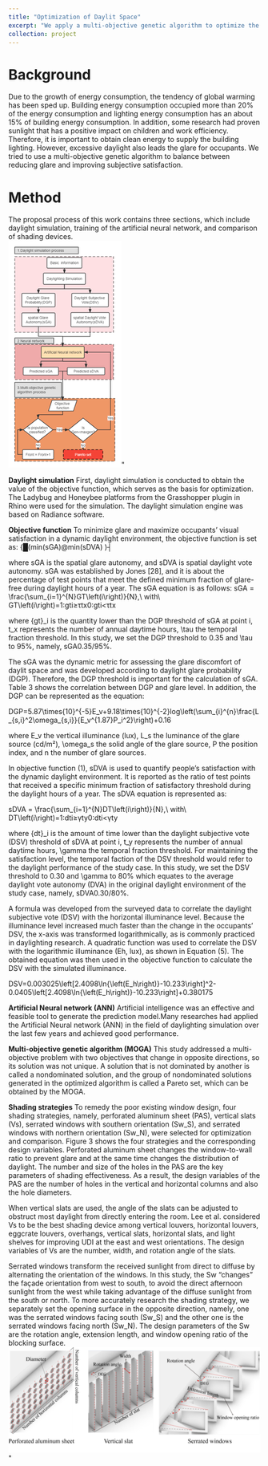 ```yaml
---
title: "Optimization of Daylit Space"
excerpt: "We apply a multi-objective genetic algorithm to optimize the daylight environment, develop a new formula to quantity the occupants' perception, and design a framework to compare the different shading strategies.<br/><img src='/images/Project/Project1/cover_photo.jpg'>"
collection: project
---
```


Background
======
Due to the growth of energy consumption, the tendency of global warming has been sped up. Building energy consumption occupied more than 20% of the energy consumption and lighting energy consumption has an about 15% of building energy consumption. In addition, some research had proven sunlight that has a positive impact on children and work efficiency. Therefore, it is important to obtain clean energy to supply the building lighting. However, excessive daylight also leads the glare for occupants. We tried to use a multi-objective genetic algorithm to balance between reducing glare and improving subjective satisfaction.

Method
======
The proposal process of this work contains three sections, which include daylight simulation, training of the artificial neural network, and comparison of shading devices.
<br/><img src='/images/Project/Project1/ProposalPocess.png'>"

**Daylight simulation**
First, daylight simulation is conducted to obtain the value of the objective function, which serves as the basis for optimization. The Ladybug and Honeybee platforms from the Grasshopper plugin in Rhino were used for the simulation. The daylight simulation engine was based on Radiance software.

**Objective function**
To minimize glare and maximize occupants’ visual satisfaction in a dynamic daylight environment, the objective function is set as:
{█(min⁡(sGA)@min⁡(sDVA) )┤  

where sGA is the spatial glare autonomy, and sDVA is spatial daylight vote autonomy. sGA was established by Jones [28], and it is about the percentage of test points that meet the defined minimum fraction of glare-free during daylight hours of a year. The sGA equation is as follows:
sGA = \frac{\sum_{i=1}^{N}GT\left(i\right)}{N},\ with\ GT\left(i\right)=1∶gti≥τtx0∶gti<τtx     

where {gt}_i is the quantity lower than the DGP threshold of sGA at point i, t_x represents the number of annual daytime hours, \tau the temporal fraction threshold. In this study, we set the DGP threshold to 0.35 and \tau to 95%, namely, sGA0.35/95%.

The sGA was the dynamic metric for assessing the glare discomfort of daylit space and was developed according to daylight glare probability (DGP). Therefore, the DGP threshold is important for the calculation of sGA. Table 3 shows the correlation between DGP and glare level. In addition, the DGP can be represented as the equation:

DGP=5.87\times{10}^{-5}E_v+9.18\times{10}^{-2}log\left(\sum_{i}^{n}\frac{L_{s,i}^2\omega_{s,i}}{E_v^{1.87}P_i^2}\right)+0.16 

where E_v the vertical illuminance (lux), L_s the luminance of the glare source (cd/m²), \omega_s the solid angle of the glare source, P the position index, and n the number of glare sources.

In objective function (1), sDVA is used to quantify people’s satisfaction with the dynamic daylight environment. It is reported as the ratio of test points that received a specific minimum fraction of satisfactory threshold during the daylight hours of a year. The sDVA equation is represented as:

sDVA = \frac{\sum_{i=1}^{N}DT\left(i\right)}{N},\ with\ DT\left(i\right)=1∶dti≥γty0∶dti<γty               

where {dt}_i is the amount of time lower than the daylight subjective vote (DSV) threshold of sDVA at point i, t_y represents the number of annual daytime hours, \gamma the temporal fraction threshold. For maintaining the satisfaction level, the temporal faction of the DSV threshold would refer to the daylight performance of the study case. In this study, we set the DSV threshold to 0.30 and \gamma to 80% which equates to the average daylight vote autonomy (DVA) in the original daylight environment of the study case, namely, sDVA0.30/80%. 

A formula was developed from the surveyed data to correlate the daylight subjective vote (DSV) with the horizontal illuminance level. Because the illuminance level increased much faster than the change in the occupants’ DSV, the x-axis was transformed logarithmically, as is commonly practiced in daylighting research. A quadratic function was used to correlate the DSV with the logarithmic illuminance (Eh, lux), as shown in Equation (5). The obtained equation was then used in the objective function to calculate the DSV with the simulated illuminance. 

DSV=0.003025\left[2.4098\ln{\left(E_h\right)}-10.233\right]^2-0.0405\left[2.4098\ln{\left(E_h\right)}-10.233\right]+0.380175 

**Artificial Neural network (ANN)**
Artificial intelligence was an effective and feasible tool to generate the prediction model.Many researches had applied the Artificial Neural network (ANN) in the field of daylighting simulation over the last few years and achieved good performance. 

**Multi-objective genetic algorithm (MOGA)**
This study addressed a multi-objective problem with two objectives that change in opposite directions, so its solution was not unique. A solution that is not dominated by another is called a nondominated solution, and the group of nondominated solutions generated in the optimized algorithm is called a Pareto set, which can be obtained by the MOGA.

**Shading strategies**
To remedy the poor existing window design, four shading strategies, namely, perforated aluminum sheet (PAS), vertical slats (Vs), serrated windows with southern orientation (Sw_S), and serrated windows with northern orientation (Sw_N), were selected for optimization and comparison. Figure 3 shows the four strategies and the corresponding design variables. Perforated aluminum sheet changes the window-to-wall ratio to prevent glare and at the same time changes the distribution of daylight. The number and size of the holes in the PAS are the key parameters of shading effectiveness. As a result, the design variables of the PAS are the number of holes in the vertical and horizontal columns and also the hole diameters. 

When vertical slats are used, the angle of the slats can be adjusted to obstruct most daylight from directly entering the room. Lee et al. considered Vs to be the best shading device among vertical louvers, horizontal louvers, eggcrate louvers, overhangs, vertical slats, horizontal slats, and light shelves for improving UDI at the east and west orientations. The design variables of Vs are the number, width, and rotation angle of the slats.

Serrated windows transform the received sunlight from direct to diffuse by alternating the orientation of the windows. In this study, the Sw “changes” the façade orientation from west to south, to avoid the direct afternoon sunlight from the west while taking advantage of the diffuse sunlight from the south or north. To more accurately research the shading strategy, we separately set the opening surface in the opposite direction, namely, one was the serrated windows facing south (Sw_S) and the other one is the serrated windows facing north (Sw_N). The design parameters of the Sw are the rotation angle, extension length, and window opening ratio of the blocking surface. 
<br/><img src='images/Project/Project1/shadingDevices.png'>"